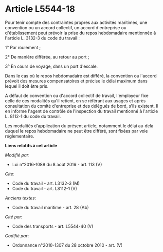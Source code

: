 # Article L5544-18

Pour tenir compte des contraintes propres aux activités maritimes, une convention ou un accord collectif, un accord
d'entreprise ou d'établissement peut prévoir la prise du repos hebdomadaire mentionnée à l'article L. 3132-3 du code du
travail : 

1° Par roulement ; 

2° De manière différée, au retour au port ; 

3° En cours de voyage, dans un port d'escale. 

Dans le cas où le repos hebdomadaire est différé, la convention ou l'accord prévoit des mesures compensatoires et précise le
délai maximum dans lequel il doit être pris. 

A défaut de convention ou d'accord collectif de travail, l'employeur fixe celle de ces modalités qu'il retient, en se
référant aux usages et après consultation du comité d'entreprise et des délégués de bord, s'ils existent. Il en informe
l'agent de contrôle de l'inspection du travail mentionné à l'article L. 8112-1 du code du travail. 

Les modalités d'application du présent article, notamment le délai au-delà duquel le repos hebdomadaire ne peut être différé,
sont fixées par voie réglementaire.

**Liens relatifs à cet article**

_Modifié par_:

  - Loi n°2016-1088 du 8 août 2016 - art. 113 (V)

_Cite_:

  - Code du travail - art. L3132-3 (M)
  - Code du travail - art. L8112-1 (V)

_Anciens textes_:

  - Code du travail maritime - art. 28 (Ab)

_Cité par_:

  - Code des transports - art. L5544-40 (V)

_Codifié par_:

  - Ordonnance n°2010-1307 du 28 octobre 2010 - art. (V)
